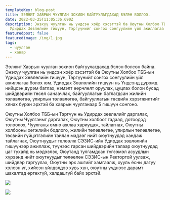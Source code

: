 ```yaml
---
templateKey: blog-post
title: ЭЭЛЖИТ ХАВРЫН ЧУУЛГАН ЗОХИОН БАЙГУУЛАГДАХАД БЭЛЭН БОЛЛОО.
date: 2022-03-25T11:05:36.690Z
description: Энэхүү чуулган нь үндсэн хоёр хэсэгтэй ба Оюутны Холбоо ТББ-ын
  Удирдах Зөвлөлийн гишүүн, Тэргүүнийг сонгох сонгуулийн үйл ажиллагаа болох юм
featuredpost: false
featuredimage: /img/1.jpg
tags:
  - чуулган
  - хавар
---
```

Ээлжит Хаврын чуулган зохион байгуулагдахад бэлэн болсон байна. Энэхүү чуулган нь үндсэн хоёр хэсэгтэй ба Оюутны Холбоо ТББ-ын Удирдах Зөвлөлийн гишүүн, Тэргүүнийг сонгох сонгуулийн үйл ажиллагаа болох юм. Удирдах Зөвлөлийн гишүүн нь Үндсэнд дүрэмд нийцсэн дүрэм батлах, нэмэлт өөрчлөлт оруулах, цуцлах болон бусад шийдвэрийн төсөл санаачлах, байгууллагын батлагдсан жилийн төлөвлөгөө, улирлын төлөвлөгөө, байгууллагын төсвийн хэрэгжилтийг хянах бүрэн эрхтэй ба хаврын чуулганаар 5 гишүүн сонгоно.

Оюутны Холбоо ТББ-ын Тэргүүн нь Удирдах зөвлөлийг даргалах, Оюутны Чуулганыг даргалах, Оюутны холбоог гадаад, дотоодод төлөөлөх, Чуулганы өмнө ажлаа хариуцаж, тайлагнах, Оюутны холбооны хөгжлийн бодлого, жилийн төлөвлөгөө, улирлын төлөвлөгөө, төсвийн гүйцэтгэлийн тайлан мэдээг нийт оюутнуудад хандаж тайлагнах, Оюутнуудыг төлөөлж СЭЗИС-ийн Удирдах зөвлөлийн гишүүнээр ажиллаж, түүнээс гарсан шийдвэрийн талаар оюутнуудад цаг тухайд нь мэдээлэх, Оюутанд тулгамдсан түгээмэл асуудлын хүрээнд нийт оюутнуудыг төлөөлөн СЭЗИС-ын Ректортой уулзаж, шийдвэр гаргуулах, Оюутны эрх ашгийг хамгаалж, хууль ёсны дагуу хэлсэн үг, хийсэн үйлдэлдээ хувь хүн, оюутны үүднээс дарамт шахалтад өртөхгүй, халдашгүй байх эрхтэй.

![](/img/276990296_2146798228819577_749310151344600468_n.png)

![](/img/276284095_2146805705485496_1599192065816614899_n.png)